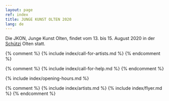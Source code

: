 ```yaml
---
layout: page
ref: index
title: JUNGE KUNST OLTEN 2020
lang: de
---
```


Die JKON, Junge Kunst Olten, findet vom 13. bis 15. August 2020 in der [Schützi](https://schuetzi.ch/) Olten statt. 

{% comment %}
{% include index/call-for-artists.md %}
{% endcomment %}

{% comment %}
{% include index/call-for-help.md %}
{% endcomment %}

{% include index/opening-hours.md %}

{% comment %}
{% include index/artists.md %}
{% include index/flyer.md %}
{% endcomment %}
